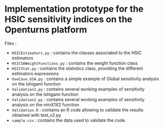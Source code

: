# Implementation prototype for the HSIC sensitivity indices on the Openturns platform
Files :
  - `HSICEstimators.py` : contains the classes associated to the HSIC estimators
  - `HSICSAWeightFunctions.py` : contains the weight function class
  - `HSICStat.py` : contains the statistics class, providing the different estimators expressions
  - `UseCase_GSA.py` : contains a simple example of Global sensitivity analysis on the Ishigami function 
  - `Validation1.py` : contains several working examples of sensitivity analysis on the Ishigami function
  - `Validation2.py` : contains several working examples of sensitivity analysis on the minX1X2 function
  - `Validation.R` : contains an R code allowing to validate the results obtained with test_v2.py
  - `sample.csv` : contains the data used to validate the code.
